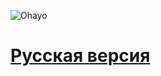 ![Ohayo](https://picsart.com/i/gif-hello-my-331475374057201)
# [Русская версия](https://github.com/hilltty/hilltty-flags/blob/main/russian-lang.md)
